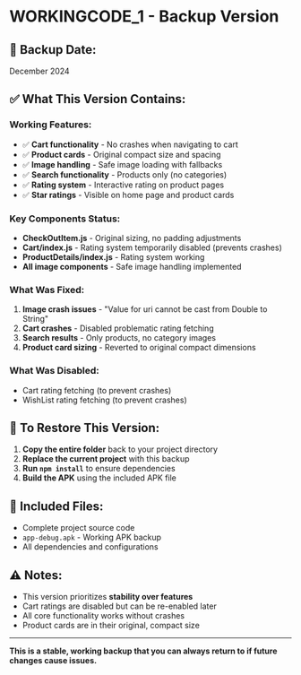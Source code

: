 # WORKINGCODE_1 - Backup Version

## 📅 **Backup Date:** 
December 2024

## ✅ **What This Version Contains:**

### **Working Features:**
- ✅ **Cart functionality** - No crashes when navigating to cart
- ✅ **Product cards** - Original compact size and spacing
- ✅ **Image handling** - Safe image loading with fallbacks
- ✅ **Search functionality** - Products only (no categories)
- ✅ **Rating system** - Interactive rating on product pages
- ✅ **Star ratings** - Visible on home page and product cards

### **Key Components Status:**
- **CheckOutItem.js** - Original sizing, no padding adjustments
- **Cart/index.js** - Rating system temporarily disabled (prevents crashes)
- **ProductDetails/index.js** - Rating system working
- **All image components** - Safe image handling implemented

### **What Was Fixed:**
1. **Image crash issues** - "Value for uri cannot be cast from Double to String"
2. **Cart crashes** - Disabled problematic rating fetching
3. **Search results** - Only products, no category images
4. **Product card sizing** - Reverted to original compact dimensions

### **What Was Disabled:**
- Cart rating fetching (to prevent crashes)
- WishList rating fetching (to prevent crashes)

## 🔧 **To Restore This Version:**

1. **Copy the entire folder** back to your project directory
2. **Replace the current project** with this backup
3. **Run `npm install`** to ensure dependencies
4. **Build the APK** using the included APK file

## 📱 **Included Files:**
- Complete project source code
- `app-debug.apk` - Working APK backup
- All dependencies and configurations

## ⚠️ **Notes:**
- This version prioritizes **stability over features**
- Cart ratings are disabled but can be re-enabled later
- All core functionality works without crashes
- Product cards are in their original, compact size

---
**This is a stable, working backup that you can always return to if future changes cause issues.**

